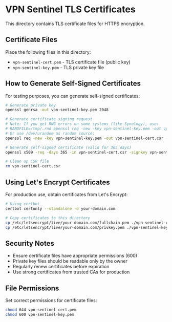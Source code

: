 # VPN Sentinel TLS Certificates

This directory contains TLS certificate files for HTTPS encryption.

## Certificate Files

Place the following files in this directory:

- `vpn-sentinel-cert.pem` - TLS certificate file (public key)
- `vpn-sentinel-key.pem` - TLS private key file

## How to Generate Self-Signed Certificates

For testing purposes, you can generate self-signed certificates:

```bash
# Generate private key
openssl genrsa -out vpn-sentinel-key.pem 2048

# Generate certificate signing request
# Note: If you get RNG errors on some systems (like Synology), use:
# RANDFILE=/tmp/.rnd openssl req -new -key vpn-sentinel-key.pem -out vpn-sentinel-cert.csr
# Or use /dev/urandom as random source:
openssl req -new -key vpn-sentinel-key.pem -out vpn-sentinel-cert.csr -rand /dev/urandom

# Generate self-signed certificate (valid for 365 days)
openssl x509 -req -days 365 -in vpn-sentinel-cert.csr -signkey vpn-sentinel-key.pem -out vpn-sentinel-cert.pem

# Clean up CSR file
rm vpn-sentinel-cert.csr
```

## Using Let's Encrypt Certificates

For production use, obtain certificates from Let's Encrypt:

```bash
# Using certbot
certbot certonly --standalone -d your-domain.com

# Copy certificates to this directory
cp /etc/letsencrypt/live/your-domain.com/fullchain.pem ./vpn-sentinel-cert.pem
cp /etc/letsencrypt/live/your-domain.com/privkey.pem ./vpn-sentinel-key.pem
```

## Security Notes

- Ensure certificate files have appropriate permissions (600)
- Private key files should be readable only by the owner
- Regularly renew certificates before expiration
- Use strong certificates from trusted CAs for production

## File Permissions

Set correct permissions for certificate files:

```bash
chmod 644 vpn-sentinel-cert.pem
chmod 600 vpn-sentinel-key.pem
```